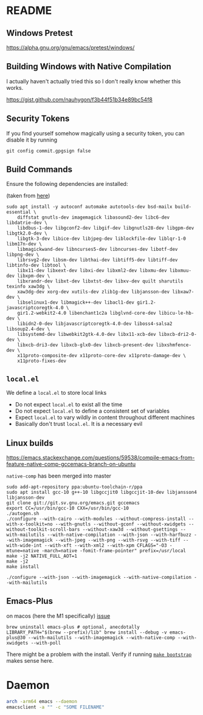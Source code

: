 # README

## Windows Pretest

https://alpha.gnu.org/gnu/emacs/pretest/windows/

## Building Windows with Native Compilation
I actually haven't actually tried this so I don't really know whether
this works.

https://gist.github.com/nauhygon/f3b44f51b34e89bc54f8

## Security Tokens
If you find yourself somehow magically using a security token, you can
disable it by running

```
git config commit.gpgsign false
```

## Build Commands
Ensure the following dependencies are installed:

(taken from [here][emacs-wsl])

```
sudo apt install -y autoconf automake autotools-dev bsd-mailx build-essential \
    diffstat gnutls-dev imagemagick libasound2-dev libc6-dev libdatrie-dev \
    libdbus-1-dev libgconf2-dev libgif-dev libgnutls28-dev libgpm-dev libgtk2.0-dev \
    libgtk-3-dev libice-dev libjpeg-dev liblockfile-dev liblqr-1-0 libm17n-dev \
    libmagickwand-dev libncurses5-dev libncurses-dev libotf-dev libpng-dev \
    librsvg2-dev libsm-dev libthai-dev libtiff5-dev libtiff-dev libtinfo-dev libtool \
    libx11-dev libxext-dev libxi-dev libxml2-dev libxmu-dev libxmuu-dev libxpm-dev \
    libxrandr-dev libxt-dev libxtst-dev libxv-dev quilt sharutils texinfo xaw3dg \
    xaw3dg-dev xorg-dev xutils-dev zlib1g-dev libjansson-dev libxaw7-dev \
    libselinux1-dev libmagick++-dev libacl1-dev gir1.2-javascriptcoregtk-4.0 \
    gir1.2-webkit2-4.0 libenchant1c2a libglvnd-core-dev libicu-le-hb-dev \
    libidn2-0-dev libjavascriptcoregtk-4.0-dev liboss4-salsa2 libsoup2.4-dev \
    libsystemd-dev libwebkit2gtk-4.0-dev libx11-xcb-dev libxcb-dri2-0-dev \
    libxcb-dri3-dev libxcb-glx0-dev libxcb-present-dev libxshmfence-dev \
    x11proto-composite-dev x11proto-core-dev x11proto-damage-dev \
    x11proto-fixes-dev
```

## `local.el`

We define a `local.el` to store local links

-   Do not expect `local.el` to exist all the time
-   Do not expect `local.el` to define a consistent set of variables
-   Expect `local.el` to vary wildly in content throughout different
    machines
-   Basically don't trust `local.el`. It is a necessary evil


[emacs-wsl]: https://github.com/hubisan/emacs-wsl

## Linux builds
https://emacs.stackexchange.com/questions/59538/compile-emacs-from-feature-native-comp-gccemacs-branch-on-ubuntu

`native-comp` has been merged into master

```
sudo add-apt-repository ppa:ubuntu-toolchain-r/ppa
sudo apt install gcc-10 g++-10 libgccjit0 libgccjit-10-dev libjansson4 libjansson-dev
git clone git://git.sv.gnu.org/emacs.git gccemacs
export CC=/usr/bin/gcc-10 CXX=/usr/bin/gcc-10
./autogen.sh
./configure --with-cairo --with-modules --without-compress-install --with-x-toolkit=no --with-gnutls --without-gconf --without-xwidgets --without-toolkit-scroll-bars --without-xaw3d --without-gsettings --with-mailutils --with-native-compilation --with-json --with-harfbuzz --with-imagemagick --with-jpeg --with-png --with-rsvg --with-tiff --with-wide-int --with-xft --with-xml2 --with-xpm CFLAGS="-O3 -mtune=native -march=native -fomit-frame-pointer" prefix=/usr/local
make -j2 NATIVE_FULL_AOT=1
make -j2
make install
```

```
./configure --with-json --with-imagemagick --with-native-compilation --with-mailutils
```

## Emacs-Plus
on macos (here the M1 specifically) [issue](https://github.com/d12frosted/homebrew-emacs-plus/issues/485#issuecomment-1230545946)
```
brew uninstall emacs-plus # optional, anecdotally
LIBRARY_PATH="$(brew --prefix)/lib" brew install --debug -v emacs-plus@30 --with-mailutils --with-imagemagick --with-native-comp --with-xwidgets --with-poll
```

There might be a problem with the install. Verify if running [`make
bootstrap`](https://lists.gnu.org/r/bug-gnu-emacs/2021-01/msg00051.html)
makes sense here.

# Daemon
```sh
arch -arm64 emacs --daemon
emacsclient -a "" -c "SOME FILENAME"
```
